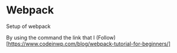 # Webpack
Setup of webpack

By using the command the link that I (Follow)[https://www.codeinwp.com/blog/webpack-tutorial-for-beginners/]
